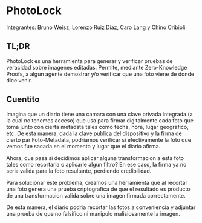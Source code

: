 # PhotoLock

Integrantes: Bruno Weisz, Lorenzo Ruiz Diaz, Caro Lang y Chino Cribioli

## TL;DR

PhotoLock es una herramienta para generar y verificar pruebas de veracidad sobre imagenes editadas. Permite, mediante Zero-Knowledge Proofs, a algun agente demostrar y/o verificar que una foto viene de donde dice venir.

## Cuentito

Imagina que un diario tiene una camara con una clave privada integrada (a la cual no tenemos acceso) que usa para firmar digitalmente cada foto que toma junto con cierta metadata tales como fecha, hora, lugar geografico, etc. De esta manera, dada la clave publica del dispositivo y la firma de cierto par Foto-Metadata, podriamos verificar si efectivamente la foto que vemos fue sacada en el momento y lugar que el diario afirma.

Ahora, que pasa si decidimos aplicar alguna transformacion a esta foto tales como recortarla o aplicarle algun filtro? En ese caso, la firma ya no seria valida para la foto resultante, perdiendo credibilidad.

Para solucionar este problema, creamos una herramienta que al recortar una foto genera una prueba criptografica de que el resultado es producto de una transformacion valida sobre una imagen firmada correctamente.

De esta manera, el diario podria recortar las fotos a conveniencia y adjuntar una prueba de que no falsifico ni manipulo malisiosamente la imagen.
